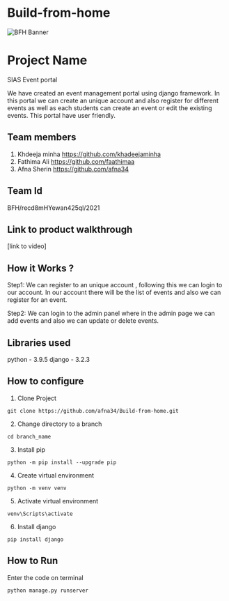 # Build-from-home
![BFH Banner](https://trello-attachments.s3.amazonaws.com/542e9c6316504d5797afbfb9/542e9c6316504d5797afbfc1/39dee8d993841943b5723510ce663233/Frame_19.png)
# Project Name

SIAS Event portal

We have created an event management portal using django framework. In this portal we can create an unique account and also register for different events as well as each students can create an event or edit the existing events. This portal have user friendly.

## Team members
1. Khdeeja minha https://github.com/khadeejaminha
2. Fathima Ali https://github.com/faathimaa
3. Afna Sherin https://github.com/afna34
## Team Id

BFH/recd8mHYewan425ql/2021

## Link to product walkthrough
[link to video]
## How it Works ?
Step1:
We can register to an unique account , following this we can login to our account.
In our account there will be the list of events and also we can register for an event.

Step2:
We can login to the admin panel where in the admin page we can add events and also we can update or delete events.

## Libraries used
python - 3.9.5
django - 3.2.3
## How to configure

1. Clone Project
```
git clone https://github.com/afna34/Build-from-home.git
```
2. Change directory to a branch
```
cd branch_name
```
3. Install pip
```
python -m pip install --upgrade pip
```
4. Create virtual environment
```
python -m venv venv
```
5. Activate virtual environment
```
venv\Scripts\activate
```
6. Install django
```
pip install django
```

## How to Run
 Enter the code on terminal
```
python manage.py runserver
```
